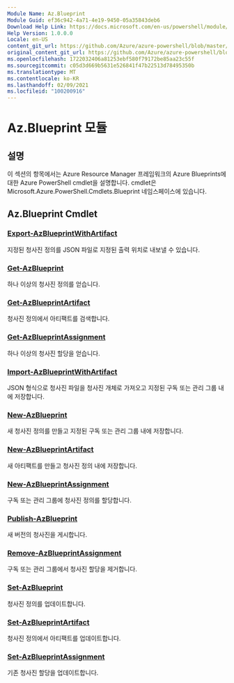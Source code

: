 ```yaml
---
Module Name: Az.Blueprint
Module Guid: ef36c942-4a71-4e19-9450-05a35843deb6
Download Help Link: https://docs.microsoft.com/en-us/powershell/module/az.blueprint
Help Version: 1.0.0.0
Locale: en-US
content_git_url: https://github.com/Azure/azure-powershell/blob/master/src/Blueprint/Blueprint/help/Az.Blueprint.md
original_content_git_url: https://github.com/Azure/azure-powershell/blob/master/src/Blueprint/Blueprint/help/Az.Blueprint.md
ms.openlocfilehash: 1722032406a81253ebf580f79172be85aa23c55f
ms.sourcegitcommit: c05d3d669b5631e526841f47b22513d78495350b
ms.translationtype: MT
ms.contentlocale: ko-KR
ms.lasthandoff: 02/09/2021
ms.locfileid: "100200916"
---
```

# Az.Blueprint 모듈
## 설명
이 섹션의 항목에서는 Azure Resource Manager 프레임워크의 Azure Blueprints에 대한 Azure PowerShell cmdlet을 설명합니다. cmdlet은 Microsoft.Azure.PowerShell.Cmdlets.Blueprint 네임스페이스에 있습니다.

## Az.Blueprint Cmdlet
### [Export-AzBlueprintWithArtifact](Export-AzBlueprintWithArtifact.md)
지정된 청사진 정의를 JSON 파일로 지정된 출력 위치로 내보낼 수 있습니다. 

### [Get-AzBlueprint](Get-AzBlueprint.md)
하나 이상의 청사진 정의를 얻습니다.

### [Get-AzBlueprintArtifact](Get-AzBlueprintArtifact.md)
청사진 정의에서 아티팩트를 검색합니다.

### [Get-AzBlueprintAssignment](Get-AzBlueprintAssignment.md)
하나 이상의 청사진 할당을 얻습니다.

### [Import-AzBlueprintWithArtifact](Import-AzBlueprintWithArtifact.md)
JSON 형식으로 청사진 파일을 청사진 개체로 가져오고 지정된 구독 또는 관리 그룹 내에 저장합니다.

### [New-AzBlueprint](New-AzBlueprint.md)
새 청사진 정의를 만들고 지정된 구독 또는 관리 그룹 내에 저장합니다.

### [New-AzBlueprintArtifact](New-AzBlueprintArtifact.md)
새 아티팩트를 만들고 청사진 정의 내에 저장합니다.

### [New-AzBlueprintAssignment](New-AzBlueprintAssignment.md)
구독 또는 관리 그룹에 청사진 정의를 할당합니다.

### [Publish-AzBlueprint](Publish-AzBlueprint.md)
새 버전의 청사진을 게시합니다.

### [Remove-AzBlueprintAssignment](Remove-AzBlueprintAssignment.md)
구독 또는 관리 그룹에서 청사진 할당을 제거합니다.

### [Set-AzBlueprint](Set-AzBlueprint.md)
청사진 정의를 업데이트합니다.

### [Set-AzBlueprintArtifact](Set-AzBlueprintArtifact.md)
청사진 정의에서 아티팩트를 업데이트합니다.

### [Set-AzBlueprintAssignment](Set-AzBlueprintAssignment.md)
기존 청사진 할당을 업데이트합니다.

